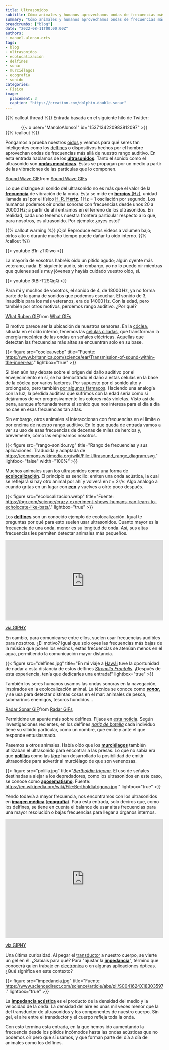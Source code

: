 ```yaml
---
title: Ultrasonidos
subtitle: Cómo animales y humanos aprovechamos ondas de frecuencias más allá de nuestro rango auditivo
summary: "Cómo animales y humanos aprovechamos ondas de frecuencias más allá de nuestro rango auditivo."
breadcrumbs: ["blog"]
date: "2022-08-11T00:00:00Z"
authors:
- manuel-alonso-orts
tags:
- blog
- ultrasonidos
- ecolocalización
- delfines
- sonar
- murciélagos
- ecografía
- sonido
categories:
- Física
image:
  placement: 3
  caption: "https://creation.com/dolphin-double-sonar"
---
```


{{% callout thread %}}
Entrada basada en el siguiente hilo de Twitter:
<div align="center">
{{< x user="ManoloAlonso1" id="1537134220983812097" >}}
</div>
{{% /callout %}}

Pongamos a prueba nuestros [oídos](https://es.wikipedia.org/wiki/O%C3%ADdo) y veamos para qué seres tan inteligentes como los [delfines](https://es.wikipedia.org/wiki/Delphinidae) o dispositivos hechos por el hombre aprovechan ondas de frecuencias más allá de nuestro rango auditivo. En esta entrada hablamos de los [**ultrasonidos**](https://es.wikipedia.org/wiki/Ultrasonido). Tanto el sonido como el ultrasonido son [**ondas mecánicas**](https://es.wikipedia.org/wiki/Onda_mecánica). Éstas se propagan por un medio a partir de las vibraciones de las partículas que lo componen.

<div class="tenor-gif-embed" data-postid="25371774" data-share-method="host" data-aspect-ratio="2.14765" data-width="100%"><a href="https://tenor.com/view/sound-wave-gif-25371774">Sound Wave GIF</a>from <a href="https://tenor.com/search/sound+wave-gifs">Sound Wave GIFs</a></div> <script type="text/javascript" async src="https://tenor.com/embed.js"></script>

Lo que distingue al sonido del ultrasonido no es más que el valor de la [**frecuencia**](https://es.wikipedia.org/wiki/Frecuencia) de vibración de la onda. Ésta se mide en [**hercios** (Hz)](https://es.wikipedia.org/wiki/Hercio), unidad llamada así por el físico [H. R. **Hertz**](https://es.wikipedia.org/wiki/Heinrich_Rudolf_Hertz). 1&thinsp;Hz = 1 oscilación por segundo. Los humanos podemos oír ondas sonoras con frecuencias desde unos 20 a 20000&thinsp;Hz; a partir de ahí entramos en el terreno de los ultrasonidos. En realidad, cada uno tenemos nuestra frontera particular respecto a lo que, para nosotros, es ultrasonido. Por ejemplo: ¿oyes esto?

{{% callout warning %}}
¡Ojo! Reproduce estos videos a volumen bajo; oírlos alto o durante mucho tiempo puede dañar tu oído interno.
{{% /callout %}}

{{< youtube B1r-zTi0iwo >}}

La mayoría de vosotros habréis oído un pitido agudo; algún oyente más veterano, nada. El siguiente audio, sin embargo, yo no lo puedo oír mientras que quienes seáis muy jóvenes y hayáis cuidado vuestro oído, sí.

{{< youtube 3tBI-T2SQgQ >}}

Para mí y muchos de vosotros, el sonido de 4, de 18000&thinsp;Hz, ya no forma parte de la gama de sonidos que podemos escuchar. El sonido de 3, inaudible para los más veteranos, era de 14000&thinsp;Hz. Con la edad, pero también por otros motivos, perdemos rango auditivo. ¿Por qué?

<div class="tenor-gif-embed" data-postid="19943041" data-share-method="host" data-aspect-ratio="1.77778" data-width="100%"><a href="https://tenor.com/view/what-ruben-riz-ahmed-sound-of-metal-huh-gif-19943041">What Ruben GIF</a>from <a href="https://tenor.com/search/what-gifs">What GIFs</a></div> <script type="text/javascript" async src="https://tenor.com/embed.js"></script>

El motivo parece ser la ubicación de nuestros sensores. En la [cóclea](https://es.wikipedia.org/wiki/Cóclea), situada en el oído interno, tenemos las [células ciliadas](https://es.wikipedia.org/wiki/Células_ciliadas), que transforman la energía mecánica de las ondas en señales eléctricas. Aquellas que detectan las frecuencias más altas se encuentran solo en su base.

{{< figure src="coclea.webp" title="Fuente: https://www.britannica.com/science/ear/Transmission-of-sound-within-the-inner-ear." lightbox="true" >}}

Si bien aún hay debate sobre el origen del daño auditivo por el envejecimiento en sí, se ha demostrado el daño a estas células en la base de la cóclea por varios factores. Por supuesto por el sonido alto y prolongado, pero también [por algunos fármacos](https://es.wikipedia.org/wiki/Ototoxicidad). Haciendo una analogía con la luz, la pérdida auditiva que sufrimos con la edad sería como si dejáramos de ver progresivamente los colores más violetas. Visto así da pena, aunque afortunadamente el sonido que nos interesa para el día a día no cae en esas frecuencias tan altas.

Sin embargo, otros animales sí interaccionan con frecuencias en el límite o por encima de nuestro rango auditivo. En lo que queda de entrada vamos a ver su uso de esas frecuencias de decenas de miles de hercios y, brevemente, cómo las empleamos nosotros.

{{< figure src="rango-sonido.svg" title="Rango de frecuencias y sus aplicaciones. Traducida y adaptada de https://commons.wikimedia.org/wiki/File:Ultrasound_range_diagram.svg." lightbox="false" width="100%" >}}

Muchos animales usan los ultrasonidos como una forma de [**ecolocalización**](https://es.wikipedia.org/wiki/Ecolocalización). El principio es sencillo: emiten una onda acústica, la cual se reflejará si hay otro animal por ahí y volverá en *t* = 2*r*/*v*. Algo análogo a cuando gritas en un lugar con [**eco**](https://es.wikipedia.org/wiki/Eco) y vuelves a oírte poco después.

{{< figure src="ecolocalizacion.webp" title="Fuente: https://bgr.com/science/crazy-experiment-shows-humans-can-learn-to-echolocate-like-bats/." lightbox="true" >}}

Los [**delfines**](https://es.wikipedia.org/wiki/Delphinidae) son un conocido ejemplo de ecolocalización. Igual te preguntas por qué para esto suelen usar ultrasonidos. Cuanto mayor es la frecuencia de una onda, menor es su longitud de onda. Así, sus altas frecuencias les permiten detectar animales más pequeños.

<div style="width:100%;height:0;padding-bottom:51%;position:relative;"><iframe src="https://giphy.com/embed/dvWHVxunxwimQ" width="100%" height="100%" style="position:absolute" frameBorder="0" class="giphy-embed" allowFullScreen></iframe></div><p><a href="https://giphy.com/gifs/dolphin-dvWHVxunxwimQ">via GIPHY</a></p>

En cambio, para comunicarse entre ellos, suelen usar frecuencias audibles para nosotros. ¿El motivo? Igual que solo oyes las frecuencias más bajas de la música que ponen los vecinos, estas frecuencias se atenúan menos en el agua, permitiendo la comunicación mayor distancia.

{{< figure src="delfines.jpg" title="En mi viaje a [Hawái](https://es.wikipedia.org/wiki/Hawái) tuve la oportunidad de nadar a esta distancia de estos delfines [*Strenella Frontalis*](https://es.wikipedia.org/wiki/Stenella_frontalis). ¡Después de esta experiencia, tenía que dedicarles una entrada!" lightbox="true" >}}

También los seres humanos usamos las ondas sonoras en la navegación, inspirados en la ecolocalización animal. La técnica se conoce como [***sonar***](https://es.wikipedia.org/wiki/Sonar), y se usa para detectar distintas cosas en el mar: animales de pesca, submarinos enemigos, tesoros hundidos...

<div class="tenor-gif-embed" data-postid="19020772" data-share-method="host" data-aspect-ratio="1.77778" data-width="100%"><a href="https://tenor.com/view/radar-sonar-doppler-53135-gif-19020772">Radar Sonar GIF</a>from <a href="https://tenor.com/search/radar-gifs">Radar GIFs</a></div> <script type="text/javascript" async src="https://tenor.com/embed.js"></script>

Permitidme un apunte más sobre delfines. Fijaos en [esta noticia](https://www.bbc.com/news/science-environment-23410137). Según investigaciones recientes, en los delfines [*nariz de botella*](https://es.wikipedia.org/wiki/Tursiops_truncatus) cada individuo tiene su silbido particular, como un nombre, que emite y ante el que responde entusiasmado.

Pasemos a otros animales. Había oído que los [**murciélagos**](https://es.wikipedia.org/wiki/Chiroptera) también utilizaban el ultrasonido para encontrar a las presas. Lo que no sabía era que [**polillas**](https://es.wikipedia.org/wiki/Polilla) como las [*tigre*](https://es.wikipedia.org/wiki/Arctiinae) han desarrollado la posibilidad de emitir ultrasonidos para advertir al murciélago de que son venenosas.

{{< figure src="polilla.jpg" title="[*Bertholdia trigona*](https://en.wikipedia.org/wiki/Bertholdia_trigona). El uso de señales destinadas a alejar a los depredadores, como los ultrasonidos en este caso, se conoce como [**aposematismo**](https://es.wikipedia.org/wiki/Aposematismo). Fuente: https://en.wikipedia.org/wiki/File:Bertholdiatrigona.jpg." lightbox="true" >}}

Yendo todavía a mayor frecuencia, nos encontramos con los ultrasonidos en [**imagen médica**](https://es.wikipedia.org/wiki/Imagen_médica) ([**ecografía**](https://es.wikipedia.org/wiki/Ecograf%C3%ADa)). Para esta entrada, solo deciros que, como los delfines, se tiene en cuenta el balance de usar altas frecuencias para una mayor resolución o bajas frecuencias para llegar a órganos internos.

<div style="width:100%;height:0;padding-bottom:75%;position:relative;"><iframe src="https://giphy.com/embed/kvKSbXJfQKOY0" width="100%" height="100%" style="position:absolute" frameBorder="0" class="giphy-embed" allowFullScreen></iframe></div><p><a href="https://giphy.com/gifs/fetus-kvKSbXJfQKOY0">via GIPHY</a></p>

Una última curiosidad. Al pegar el [transductor](https://es.wikipedia.org/wiki/Transductor) a nuestro cuerpo, se vierte un gel en él. ¿Sabíais para qué? Para "ajustar la [**impedancia**](https://es.wikipedia.org/wiki/Impedancia)", término que conocerá quien trabaje en [electrónica](https://es.wikipedia.org/wiki/Electrónica) o en algunas aplicaciones ópticas. ¿Qué significa en este contexto?

{{< figure src="impedancia.jpg" title="Fuente: https://www.sciencedirect.com/science/article/abs/pii/S0041624X18303597." lightbox="true" >}}

La [**impedancia acústica**](https://es.wikipedia.org/wiki/Impedancia_acústica) es el producto de la densidad del medio y la velocidad de la onda. La densidad del aire es unas mil veces menor que la del transductor de ultrasonidos y los componentes de nuestro cuerpo. Sin gel, el aire entre el transductor y el cuerpo refleja toda la onda.

Con esto termina esta entrada, en la que hemos ido aumentando la frecuencia desde los pitidos incómodos hasta las ondas acústicas que no podemos oír pero que sí usamos, y que forman parte del día a día de animales como los delfines.